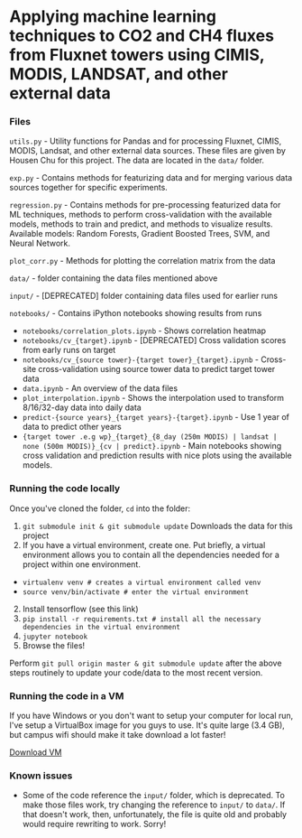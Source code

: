 # Applying machine learning techniques to CO2 and CH4 fluxes from Fluxnet towers using CIMIS, MODIS, LANDSAT, and other external data

### Files

`utils.py` - Utility functions for Pandas and for processing Fluxnet, CIMIS, MODIS, Landsat, and other external data sources. These files are given by Housen Chu for this project. The data are located in the `data/` folder.

`exp.py` - Contains methods for featurizing data and for merging various data sources together for specific experiments.

`regression.py` - Contains methods for pre-processing featurized data for ML techniques, methods to perform cross-validation with the available models, methods to train and predict, and methods to visualize results. Available models: Random Forests, Gradient Boosted Trees, SVM, and Neural Network.

`plot_corr.py` - Methods for plotting the correlation matrix from the data

`data/` - folder containing the data files mentioned above

`input/` - [DEPRECATED] folder containing data files used for earlier runs

`notebooks/` - Contains iPython notebooks showing results from runs
* `notebooks/correlation_plots.ipynb` - Shows correlation heatmap
* `notebooks/cv_{target}.ipynb` - [DEPRECATED] Cross validation scores from early runs on target
* `notebooks/cv_{source tower}-{target tower}_{target}.ipynb` - Cross-site cross-validation using source tower data to predict target tower data
* `data.ipynb` - An overview of the data files
* `plot_interpolation.ipynb` - Shows the interpolation used to transform 8/16/32-day data into daily data
* `predict-{source years}_{target years}-{target}.ipynb` - Use 1 year of data to predict other years
* `{target tower .e.g wp}_{target}_{8_day (250m MODIS) | landsat | none (500m MODIS)}_{cv | predict}.ipynb` - Main notebooks showing cross validation and prediction results with nice plots using the available models.

### Running the code locally

Once you've cloned the folder, `cd` into the folder:
1. `git submodule init & git submodule update` Downloads the data for this project
1. If you have a virtual environment, create one. Put briefly, a virtual environment allows you to contain all the dependencies needed for a project within one environment.
* `virtualenv venv # creates a virtual environment called venv`
* `source venv/bin/activate # enter the virtual environment` 
2. Install tensorflow (see this link)
3. `pip install -r requirements.txt # install all the necessary dependencies in the virtual environment`
4. `jupyter notebook`
5. Browse the files!

Perform `git pull origin master & git submodule update` after the above steps routinely to update your code/data to the most recent version.

### Running the code in a VM

If you have Windows or you don't want to setup your computer for local run, I've setup a VirtualBox image for you guys to use. It's quite large (3.4 GB), but campus wifi should make it take download a lot faster!

[Download VM](https://gitlab.com/bsuper/biomet-vm-2/raw/master/biomet-ipython.ova)

### Known issues
* Some of the code reference the `input/` folder, which is deprecated. To make those files work, try changing the reference to `input/` to `data/`. If that doesn't work, then, unfortunately, the file is quite old and probably would require rewriting to work. Sorry!
